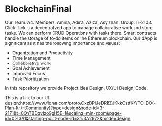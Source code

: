 # BlockchainFinal
Our Team: A4. Members: Amina, Adina, Aziza, Asylzhan. Group: IT-2103. 
Click-Tick is a decentralized app to manage collaborative work and store tasks. We can perform CRUD Operations with tasks there. Smart contracts handle the storage of to-do items on the Ethereum blockchain. 
Our dApp is significant as it has the following importance and values:

- Organization and Productivity
- Time Management
- Collaborative work
- Goal Achievement
- Improved Focus
- Task Prioritization

In this repository we provide Project Idea Design, UX/UI Design, Code.  

This is a link to our UI design:https://www.figma.com/proto/CxzBPiJeDRRZJKkkCstfKY/TO-DO(-Plan-It-)-(Community)?type=design&node-id=3-2171&t=0QhTBDqvIzo9gH5E-1&scaling=min-zoom&page-id=0%3A1&starting-point-node-id=3%3A2972&mode=design
